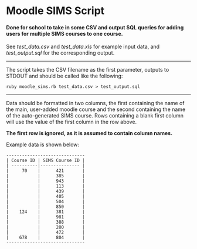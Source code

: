 # Moodle SIMS Script #

#### Done for school to take in some CSV and output SQL queries for adding users for multiple SIMS courses to one course. ####

See _test\_data.csv_ and _test\_data.xls_ for example input data, and _test\_output.sql_ for the corresponding output.

* * * *

The script takes the CSV filename as the first parameter, outputs to STDOUT
and should be called like the following:

    ruby moodle_sims.rb test_data.csv > test_output.sql

* * * *

Data should be formatted in two columns, the first containing the name of the
main, user-added moodle course and the second containing the name of the
auto-generated SIMS course. Rows containing a blank first column will use the
value of the first column in the row above.

**The first row is ignored, as it is assumed to contain column names.**

Example data is shown below:

    ------------------------------
    | Course ID | SIMS Course ID |
    | ----------|--------------- |
    |     70    |      421       |
    |           |      385       |
    |           |      943       |
    |           |      113       |
    |           |      439       |
    |           |      405       |
    |           |      504       |
    |           |      850       |
    |    124    |      381       |
    |           |      981       |
    |           |      388       |
    |           |      280       |
    |           |      472       |
    |    678    |      804       |
    ------------------------------
